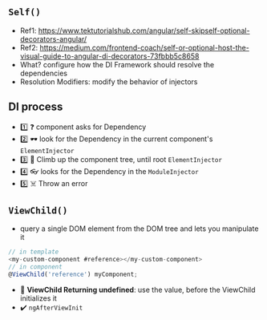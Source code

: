 ## `Self()`
- Ref1: https://www.tektutorialshub.com/angular/self-skipself-optional-decorators-angular/
- Ref2: https://medium.com/frontend-coach/self-or-optional-host-the-visual-guide-to-angular-di-decorators-73fbbb5c8658
- What? configure how the DI Framework should resolve the dependencies
- Resolution Modifiers: modify the behavior of injectors

## DI process
* :one: ❓ component asks for Dependency
* :two: 🕶️ look for the Dependency in the current component's `ElementInjector`
* :three: 🧗 Climb up the component tree, until root `ElementInjector`
* :four: 👓 looks for the Dependency in the `ModuleInjector`
* :five: ☠️ Throw an error

## `ViewChild()`
* query a single DOM element from the DOM tree and lets you manipulate it
```js
// in template
<my-custom-component #reference></my-custom-component>
// in component
@ViewChild('reference') myComponent;
```

* 🛑 __ViewChild Returning undefined__: use the value, before the ViewChild initializes it
* ✔️ `ngAfterViewInit`
